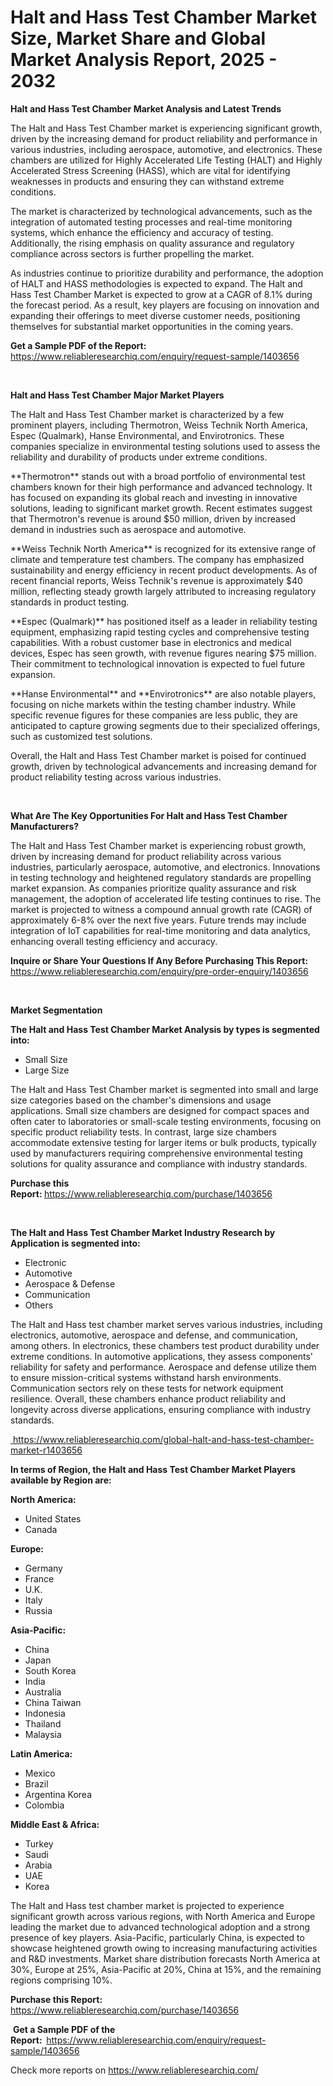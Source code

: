 <p><h1>Halt and Hass Test Chamber Market Size, Market Share and Global Market Analysis Report, 2025 - 2032</h1></p><p><strong>Halt and Hass Test Chamber Market Analysis and Latest Trends</strong></p>
<p><p>The Halt and Hass Test Chamber market is experiencing significant growth, driven by the increasing demand for product reliability and performance in various industries, including aerospace, automotive, and electronics. These chambers are utilized for Highly Accelerated Life Testing (HALT) and Highly Accelerated Stress Screening (HASS), which are vital for identifying weaknesses in products and ensuring they can withstand extreme conditions.</p><p>The market is characterized by technological advancements, such as the integration of automated testing processes and real-time monitoring systems, which enhance the efficiency and accuracy of testing. Additionally, the rising emphasis on quality assurance and regulatory compliance across sectors is further propelling the market. </p><p>As industries continue to prioritize durability and performance, the adoption of HALT and HASS methodologies is expected to expand. The Halt and Hass Test Chamber Market is expected to grow at a CAGR of 8.1% during the forecast period. As a result, key players are focusing on innovation and expanding their offerings to meet diverse customer needs, positioning themselves for substantial market opportunities in the coming years.</p></p>
<p><strong>Get a Sample PDF of the Report:&nbsp;</strong> <a href="https://www.reliableresearchiq.com/enquiry/request-sample/1403656?utm_campaign=2284&utm_medium=2&utm_source=Github&utm_content=ia&utm_term=28032025&utm_id=halt-and-hass-test-chamber">https://www.reliableresearchiq.com/enquiry/request-sample/1403656</a></p>
<p>&nbsp;</p>
<p><strong>Halt and Hass Test Chamber Major Market Players</strong></p>
<p><p>The Halt and Hass Test Chamber market is characterized by a few prominent players, including Thermotron, Weiss Technik North America, Espec (Qualmark), Hanse Environmental, and Envirotronics. These companies specialize in environmental testing solutions used to assess the reliability and durability of products under extreme conditions.</p><p>**Thermotron** stands out with a broad portfolio of environmental test chambers known for their high performance and advanced technology. It has focused on expanding its global reach and investing in innovative solutions, leading to significant market growth. Recent estimates suggest that Thermotron's revenue is around $50 million, driven by increased demand in industries such as aerospace and automotive.</p><p>**Weiss Technik North America** is recognized for its extensive range of climate and temperature test chambers. The company has emphasized sustainability and energy efficiency in recent product developments. As of recent financial reports, Weiss Technik's revenue is approximately $40 million, reflecting steady growth largely attributed to increasing regulatory standards in product testing.</p><p>**Espec (Qualmark)** has positioned itself as a leader in reliability testing equipment, emphasizing rapid testing cycles and comprehensive testing capabilities. With a robust customer base in electronics and medical devices, Espec has seen growth, with revenue figures nearing $75 million. Their commitment to technological innovation is expected to fuel future expansion.</p><p>**Hanse Environmental** and **Envirotronics** are also notable players, focusing on niche markets within the testing chamber industry. While specific revenue figures for these companies are less public, they are anticipated to capture growing segments due to their specialized offerings, such as customized test solutions.</p><p>Overall, the Halt and Hass Test Chamber market is poised for continued growth, driven by technological advancements and increasing demand for product reliability testing across various industries.</p></p>
<p>&nbsp;</p>
<p><strong>What Are The Key Opportunities For Halt and Hass Test Chamber Manufacturers?</strong></p>
<p><p>The Halt and Hass Test Chamber market is experiencing robust growth, driven by increasing demand for product reliability across various industries, particularly aerospace, automotive, and electronics. Innovations in testing technology and heightened regulatory standards are propelling market expansion. As companies prioritize quality assurance and risk management, the adoption of accelerated life testing continues to rise. The market is projected to witness a compound annual growth rate (CAGR) of approximately 6-8% over the next five years. Future trends may include integration of IoT capabilities for real-time monitoring and data analytics, enhancing overall testing efficiency and accuracy.</p></p>
<p><strong>Inquire or Share Your Questions If Any Before Purchasing This Report:</strong> <a href="https://www.reliableresearchiq.com/enquiry/pre-order-enquiry/1403656?utm_campaign=2284&utm_medium=2&utm_source=Github&utm_content=ia&utm_term=28032025&utm_id=halt-and-hass-test-chamber">https://www.reliableresearchiq.com/enquiry/pre-order-enquiry/1403656</a></p>
<p>&nbsp;</p>
<p><strong>Market Segmentation</strong></p>
<p><strong>The Halt and Hass Test Chamber Market Analysis by types is segmented into:</strong></p>
<p><ul><li>Small Size</li><li>Large Size</li></ul></p>
<p><p>The Halt and Hass Test Chamber market is segmented into small and large size categories based on the chamber's dimensions and usage applications. Small size chambers are designed for compact spaces and often cater to laboratories or small-scale testing environments, focusing on specific product reliability tests. In contrast, large size chambers accommodate extensive testing for larger items or bulk products, typically used by manufacturers requiring comprehensive environmental testing solutions for quality assurance and compliance with industry standards.</p></p>
<p><strong>Purchase this Report:&nbsp;</strong><a href="https://www.reliableresearchiq.com/purchase/1403656?utm_campaign=2284&utm_medium=2&utm_source=Github&utm_content=ia&utm_term=28032025&utm_id=halt-and-hass-test-chamber">https://www.reliableresearchiq.com/purchase/1403656</a></p>
<p>&nbsp;</p>
<p><strong>The Halt and Hass Test Chamber Market Industry Research by Application is segmented into:</strong></p>
<p><ul><li>Electronic</li><li>Automotive</li><li>Aerospace & Defense</li><li>Communication</li><li>Others</li></ul></p>
<p><p>The Halt and Hass test chamber market serves various industries, including electronics, automotive, aerospace and defense, and communication, among others. In electronics, these chambers test product durability under extreme conditions. In automotive applications, they assess components' reliability for safety and performance. Aerospace and defense utilize them to ensure mission-critical systems withstand harsh environments. Communication sectors rely on these tests for network equipment resilience. Overall, these chambers enhance product reliability and longevity across diverse applications, ensuring compliance with industry standards.</p></p>
<p><a href="https://www.reliableresearchiq.com/global-halt-and-hass-test-chamber-market-r1403656?utm_campaign=2284&utm_medium=2&utm_source=Github&utm_content=ia&utm_term=28032025&utm_id=halt-and-hass-test-chamber">&nbsp;https://www.reliableresearchiq.com/global-halt-and-hass-test-chamber-market-r1403656</a></p>
<p><strong>In terms of Region, the Halt and Hass Test Chamber Market Players available by Region are:</strong></p>
<p>
    <p> <strong> North America: </strong>
        <ul>
            <li>United States</li>
            <li>Canada</li>
        </ul>
        </p> 
    <p> <strong> Europe: </strong>
        <ul>
            <li>Germany</li>
            <li>France</li>
            <li>U.K.</li>
            <li>Italy</li>
            <li>Russia</li>
        </ul>
        </p> 
    <p> <strong> Asia-Pacific: </strong>
        <ul>
            <li>China</li>
            <li>Japan</li>
            <li>South Korea</li>
            <li>India</li>
            <li>Australia</li>
            <li>China Taiwan</li>
            <li>Indonesia</li>
            <li>Thailand</li>
            <li>Malaysia</li>
        </ul>
        </p> 
    <p> <strong> Latin America: </strong>
        <ul>
            <li>Mexico</li>
            <li>Brazil</li>
            <li>Argentina Korea</li>
            <li>Colombia</li>
        </ul>
        </p> 
    <p> <strong> Middle East & Africa: </strong>
        <ul>
            <li>Turkey</li>
            <li>Saudi</li>
            <li>Arabia</li>
            <li>UAE</li>
            <li>Korea</li>
        </ul>
    </p>
    </p>
<p><p>The Halt and Hass test chamber market is projected to experience significant growth across various regions, with North America and Europe leading the market due to advanced technological adoption and a strong presence of key players. Asia-Pacific, particularly China, is expected to showcase heightened growth owing to increasing manufacturing activities and R&D investments. Market share distribution forecasts North America at 30%, Europe at 25%, Asia-Pacific at 20%, China at 15%, and the remaining regions comprising 10%.</p></p>
<p><strong>Purchase this Report: </strong><a href="https://www.reliableresearchiq.com/purchase/1403656?utm_campaign=2284&utm_medium=2&utm_source=Github&utm_content=ia&utm_term=28032025&utm_id=halt-and-hass-test-chamber">https://www.reliableresearchiq.com/purchase/1403656</a></p>
<p>&nbsp;<strong>Get a Sample PDF of the Report:&nbsp;&nbsp;</strong><a href="https://www.reliableresearchiq.com/enquiry/request-sample/1403656?utm_campaign=2284&utm_medium=2&utm_source=Github&utm_content=ia&utm_term=28032025&utm_id=halt-and-hass-test-chamber">https://www.reliableresearchiq.com/enquiry/request-sample/1403656</a></p>
<p><strong></strong></p>
<p>Check more reports on <a href="https://www.reliableresearchiq.com/?utm_campaign=2284&utm_medium=2&utm_source=Github&utm_content=ia&utm_term=28032025&utm_id=halt-and-hass-test-chamber">https://www.reliableresearchiq.com/</a></p>